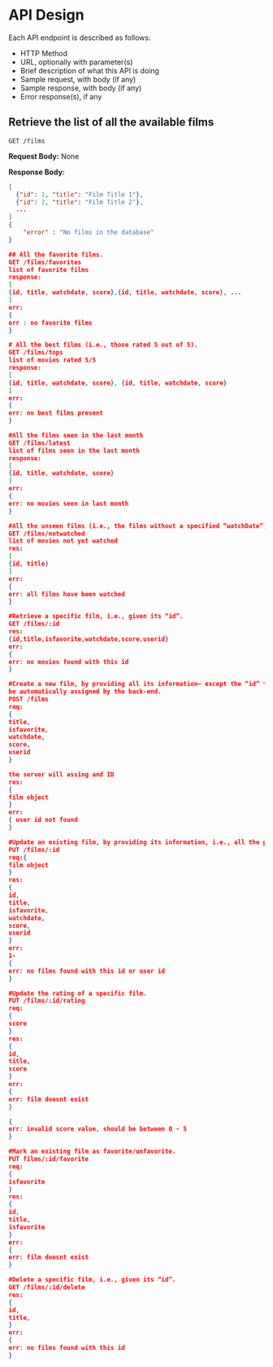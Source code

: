# API Design

Each API endpoint is described as follows:

- HTTP Method
- URL, optionally with parameter(s)
- Brief description of what this API is doing
- Sample request, with body (if any)
- Sample response, with body (if any)
- Error response(s), if any

## Retrieve the list of all the available films

`GET /films`

**Request Body:** None

**Response Body:**

```json
[
  {"id": 1, "title": "Film Title 1"},
  {"id": 2, "title": "Film Title 2"},
  ...
]
{
    "error" : "No films in the database"
}

## All the favorite films.
GET /films/favorites
list of favorite films
response:
[
{id, title, watchdate, score},{id, title, watchdate, score}, ...
]
err:
{
err : no favorite films
}

# All the best films (i.e., those rated 5 out of 5).
GET /films/tops
list of movies rated 5/5
response:
[
{id, title, watchdate, score}, {id, title, watchdate, score}
]
err:
{
err: no best films present
}

#All the films seen in the last month
GET /films/latest
list of films seen in the last month
response:
[
{id, title, watchdate, score}
]
err:
{
err: no movies seen in last month
}

#All the unseen films (i.e., the films without a specified “watchDate”)
GET /films/notwatched
list of movies not yet watched
res:
[
{id, title}
]
err:
{
err: all films have been watched
}

#Retrieve a specific film, i.e., given its “id”.
GET /films/:id
res:
{id,title,isfavorite,watchdate,score,userid}
err:
{
err: no movies found with this id
}

#Create a new film, by providing all its information– except the “id” that will
be automatically assigned by the back-end.
POST /films
req:
{
title,
isfavorite,
watchdate,
score,
userid
}

the server will assing and ID
res:
{
film object
}
err:
{ user id not found
}

#Update an existing film, by providing its information, i.e., all the properties except the “id”
PUT /films/:id
req:{
film object
}
res:
{
id,
title,
isfavorite,
watchdate,
score,
userid
}
err:
1-
{
err: no films found with this id or user id
}

#Update the rating of a specific film.
PUT /films/:id/rating
req:
{
score
}
res:
{
id,
title,
score
}
err:
{
err: film doesnt exist
}

{
err: invalid score value, should be between 0 - 5
}

#Mark an existing film as favorite/unfavorite.
PUT films/:id/favorite
req:
{
isfavorite
}
res:
{
id,
title,
isfavorite
}
err:
{
err: film doesnt exist
}

#Delete a specific film, i.e., given its “id”.
GET /films/:id/delete
res:
{
id,
title,
}
err:
{
err: no films found with this id
}
```
